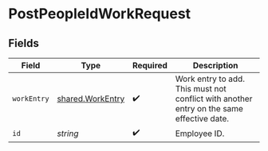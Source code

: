 # PostPeopleIdWorkRequest


## Fields

| Field                                                                                    | Type                                                                                     | Required                                                                                 | Description                                                                              |
| ---------------------------------------------------------------------------------------- | ---------------------------------------------------------------------------------------- | ---------------------------------------------------------------------------------------- | ---------------------------------------------------------------------------------------- |
| `workEntry`                                                                              | [shared.WorkEntry](../../models/shared/workentry.md)                                     | :heavy_check_mark:                                                                       | Work entry to add. This must not conflict with another entry on the same effective date. |
| `id`                                                                                     | *string*                                                                                 | :heavy_check_mark:                                                                       | Employee ID.                                                                             |